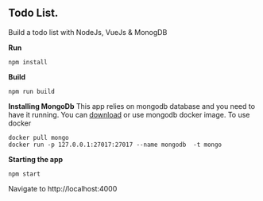 ## Todo List.

Build a todo list with NodeJs, VueJs & MonogDB

**Run**

```
npm install

```

**Build**

```
npm run build

```
**Installing MongoDb**
This app relies on mongodb database and you need to have it running. You can [download](https://www.mongodb.com/download-center/community)  or use mongodb docker image. To use docker

```
docker pull mongo
docker run -p 127.0.0.1:27017:27017 --name mongodb  -t mongo
```

**Starting the app**

```
npm start
```
Navigate to http://localhost:4000
